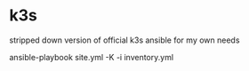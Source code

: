 # k3s


stripped down version of official k3s ansible for my own needs


ansible-playbook site.yml -K -i inventory.yml
